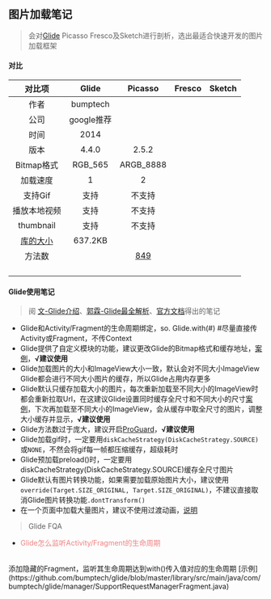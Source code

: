 ## 图片加载笔记

> 会对[Glide](https://github.com/bumptech/glide) Picasso Fresco及Sketch进行剖析，选出最适合快速开发的图片加载框架

#### 对比
| 对比项 | Glide | Picasso | Fresco | Sketch |
|:---:|:---:|:---:|:---:|:---:|
| 作者 | bumptech |  |  |  |
| 公司 | google推荐 |  |  |  |
| 时间 | 2014 |  |  |  |
| 版本 | 4.4.0 | 2.5.2 |  |  |
| Bitmap格式 | RGB_565 | ARGB_8888 |  |  |
| 加载速度 | 1 | 2 |  |  |
| 支持Gif | 支持 | 不支持 |  |  |
| 播放本地视频 | 支持 | 不支持 |  |  |
| thumbnail | 支持 | 不支持 |  |  |
| [库的大小](https://github.com/bumptech/glide/releases/tag/v4.4.0) | 637.2KB |  |  |  |
| 方法数 |  | [849](http://www.methodscount.com/?lib=com.squareup.picasso%3Apicasso%3A2.5.2) |  |  |
|  |  |  |  |  |
|  |  |  |  |  |
|  |  |  |  |  |
|  |  |  |  |  |

#### Glide使用笔记

> 阅 [文-Glide介绍](http://www.jcodecraeer.com/a/anzhuokaifa/androidkaifa/2015/0327/2650.html)、[郭霖-Glide最全解析](http://blog.csdn.net/column/details/15318.html)、[官方文档]()得出的笔记

- Glide和Activity/Fragment的生命周期绑定，so. Glide.with(#) #尽量直接传Activity或Fragment，不传Context
- Glide提供了自定义模块的功能，建议更改Glide的Bitmap格式和缓存地址，[案例](https://github.com/zwping/PNotes/blob/master/AndroidNotes/imageloader/src/main/java/win/zwping/imageloader/glide/GlideModule.java)，<b>√建议使用</b>
- Glide加载图片的大小和ImageView大小一致，默认会对不同大小ImageView Glide都会进行不同大小图片的缓存，所以Glide占用内存更多
- Glide默认只缓存加载大小的图片，每次重新加载至不同大小的ImageView时都会重新拉取Url，在这建议Glide设置同时缓存全尺寸和不同大小的尺寸[案例]()，下次再加载至不同大小的ImageView，会从缓存中取全尺寸的图片，调整大小缓存并显示，<b>√建议使用</b>
- Glide方法数过于庞大，建议开启[ProGuard](https://github.com/bumptech/glide#proguard)，<b>√建议使用</b>
- Glide加载gif时，一定要用`diskCacheStrategy(DiskCacheStrategy.SOURCE)`或`NONE`，不然会将gif每一帧都压缩缓存，超级耗时
- Glide预加载preload()时，一定要用diskCacheStrategy(DiskCacheStrategy.SOURCE)缓存全尺寸图片
- Glide默认有图片转换功能，如果需要加载原始图片大小，建议使用`override(Target.SIZE_ORIGINAL, Target.SIZE_ORIGINAL)`，不建议直接取消Glide图片转换功能`.dontTransform()`
- 在一个页面中加载大量图片，建议不使用过渡动画，[说明](https://muyangmin.github.io/glide-docs-cn/doc/transitions.html#性能提示)

> Glide FQA

- <font color="#F08080">Glide怎么监听Activity/Fragment的生命周期</font>
<br />
添加隐藏的Fragment，监听其生命周期达到with()传入值对应的生命周期 [示例](https://github.com/bumptech/glide/blob/master/library/src/main/java/com/bumptech/glide/manager/SupportRequestManagerFragment.java)
<br />